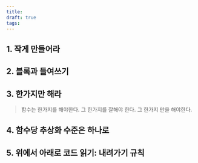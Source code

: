 ```yaml
---
title: 
draft: true
tags:
---
```


## 1. 작게 만들어라

## 2. 블록과 들여쓰기

## 3. 한가지만 해라
> 함수는 한가지를 해야한다. 그 한가지를 잘해야 한다. 그 한가지 만을 해야한다.

## 4. 함수당 추상화 수준은 하나로

## 5. 위에서 아래로 코드 읽기: 내려가기 규칙



